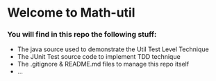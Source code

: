 # Welcome to Math-util

### You will find in this repo the following stuff:
* The java source used to demonstrate the Util Test Level Technique
* The JUnit Test source code to implement TDD technique
* The .gitignore & README.md files to manage this repo itself
* ...